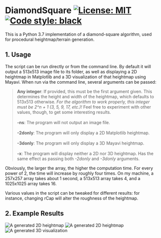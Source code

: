 # DiamondSquare [![License: MIT](https://img.shields.io/badge/License-MIT-yellow.svg)](https://opensource.org/licenses/MIT) [![Code style: black](https://img.shields.io/badge/code%20style-black-000000.svg)](https://github.com/python/black)
This is a Python 3.7 implementation of a diamond-square algorithm, used for procedural heightmap/terrain generation.
## 1. Usage
The script can be run directly or from the command line. By default it will output a 513x513 image file to its folder, as well as displaying a 2D heightmap in Matplotlib and a 3D visualization of that heightmap using Mayavi. When run via the command line, several arguments can be passed:
>**Any integer**: If provided, this must be the first argument given. This determines the height and width of the heightmap, which defaults to 513x513 otherwise. *For the algorithm to work properly, this integer must be 2^n + 1 (3, 5, 9, 17, etc.)!* Feel free to experiment with other values, though, to get some interesting results.<br><br>
**-ns**: The program will not output an image file.<br><br>
**-2donly**: The program will only display a 2D Matplotlib heightmap.<br><br>
**-3donly**: The program will only display a 3D Mayavi heightmap.<br><br>
**-x**: The program will display neither a 2D nor 3D heightmap. Has the same effect as passing both *-2donly* and *-3donly* arguments.

Obviously, the larger the array, the higher the computation time. For every power of 2, the time will increase by roughly four times. On my machine, a 257x257 array takes about 1 second, a 513x513 array takes 4, and a 1025x1025 array takes 16.

Various values in the script can be tweaked for different results: for instance, changing rCap will alter the roughness of the heightmap.
## 2. Example Results
![A generated 2D heightmap](https://github.com/jeffrey-majlik/DiamondSquare/blob/master/images/2d-preview_1.png)
![A generated 2D heightmap](https://github.com/jeffrey-majlik/DiamondSquare/blob/master/images/2d-preview_2.png)
![A generated 3D visualization](https://github.com/jeffrey-majlik/DiamondSquare/blob/master/images/3d-preview.png)
